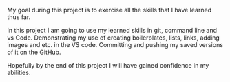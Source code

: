 My goal during this project is to exercise all the skills that I have learned thus far.

In this project I am going to use my learned skills in git, command line and vs Code.
Demonstrating my use of creating boilerplates, lists, links, adding images and etc. in the VS code.
Committing and pushing my saved versions of it on the GitHub.

Hopefully by the end of this project I will have gained confidence in my abilities.
